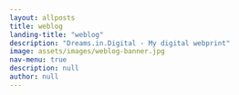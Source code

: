 ```yaml
---
layout: allposts
title: weblog
landing-title: "weblog"
description: "Dreams.in.Digital - My digital webprint"
image: assets/images/weblog-banner.jpg
nav-menu: true
description: null
author: null
---
```

